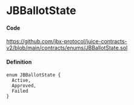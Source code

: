 # JBBallotState

#### Code

https://github.com/jbx-protocol/juice-contracts-v2/blob/main/contracts/enums/JBBallotState.sol

#### Definition

```
enum JBBallotState {
  Active,
  Approved,
  Failed
}
```
